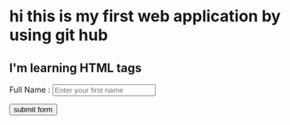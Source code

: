 <html>
     <head>
          <title>anil46.github.io</title>
    </head>
    <body> 
        <h1>hi this is my first web application by using git hub</h1>
		<h2>I'm learning HTML tags</h2>
	    <label>Full Name : </label>
	           <input tytpe="text" name  name="fname" id="name" placeholder="Enter your first name">
    </body>
	
<button style="colour: blue">submit form</button>
</html>

